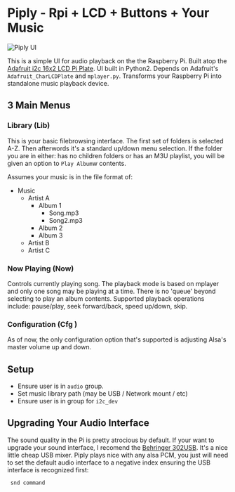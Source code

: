 Piply - Rpi + LCD + Buttons + Your Music
=========================================
![Piply UI](http://userbound.com/images/piply.gif)

This is a simple UI for audio playback on the the Raspberry Pi. Built atop the [Adafruit i2c 16x2 LCD Pi Plate](http://www.adafruit.com/products/1115). UI built in Python2. Depends on Adafruit's `Adafruit_CharLCDPlate` and `mplayer.py`. Transforms your Raspberry Pi into standalone music playback device. 

3 Main Menus 
------------
### Library (Lib)
This is your basic filebrowsing interface. The first set of folders is selected A-Z. Then afterwords it's a standard up/down menu selection. If the folder you are in either: has no children folders or has an M3U playlist, you will be given an option to `Play Album`w contents.

Assumes your music is in the file format of:
- Music
    * Artist A
        - Album 1
            * Song.mp3
            * Song2.mp3
        - Album 2
        - Album 3
    * Artist B
    * Artist C

### Now Playing (Now)
Controls currently playing song.  The playback mode is based on mplayer and only one song may be playing at a time. There is no 'queue' beyond selecting to play an album contents. Supported playback operations include: pause/play, seek forward/back, speed up/down, skip.

### Configuration (Cfg )
As of now, the only configuration option that's supported is adjusting Alsa's master volume up and down. 

Setup
-----
- Ensure user is in `audio` group.
- Set music library path (may be USB / Network mount / etc)
- Ensure user is in group for `i2c_dev`


Upgrading Your Audio Interface
------------------------------
The sound quality in the Pi is pretty atrocious by default. If your want to upgrade your sound interface, I recomend the [Behringer 302USB](). It's a nice little cheap USB mixer. Piply plays nice with any alsa PCM, you just will need to set the default audio interface to a negative index ensuring the USB interface is recognized first:

` snd command`
